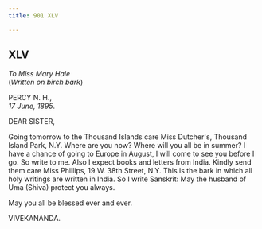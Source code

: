```yaml
---
title: 901 XLV

---
```

  

  
  
  
  


## XLV

*To Miss Mary Hale*  
(*Written on birch bark*)

PERCY N. H.,  
*17 June, 1895*.

DEAR SISTER,

Going tomorrow to the Thousand Islands care Miss Dutcher's, Thousand
Island Park, N.Y. Where are you now? Where will you all be in summer? I
have a chance of going to Europe in August, I will come to see you
before I go. So write to me. Also I expect books and letters from India.
Kindly send them care Miss Phillips, 19 W. 38th Street, N.Y. This is the
bark in which all holy writings are written in India. So I write
Sanskrit: May the husband of Uma (Shiva) protect you always.

May you all be blessed ever and ever.

VIVEKANANDA.